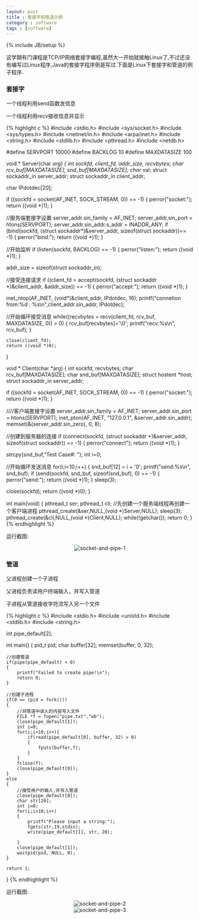 ```yaml
---
layout: post
title : 套接字和管道示例
category : software
tags : [software]
---
```

{% include JB/setup %}

这学期有门课程是TCP/IP网络套接字编程,虽然大一开始就接触Linux了,不过还没有编写过Linux程序,Java的套接字程序倒是写过.下面是Linux下套接字和管道的例子程序.

### 套接字

一个线程利用send函数发信息

一个线程利用recv接收信息并显示

{% highlight c %}
#include <stdio.h>
#include <sys/socket.h>
#include <sys/types.h>
#include <netinet/in.h>
#include <arpa/inet.h>
#include <string.h>
#include <stdlib.h>
#include <pthread.h>
#include <netdb.h>

#define SERVPORT 10000
#define BACKLOG 10 
#define MAXDATASIZE 100


void * Server(char *arg)
{
  int sockfd, client_fd, addr_size, recvbytes;
  char rcv_buf[MAXDATASIZE], snd_buf[MAXDATASIZE];
  char* val;
  struct sockaddr_in server_addr; 
  struct sockaddr_in client_addr;

  char IPdotdec[20];

  if ((sockfd = socket(AF_INET, SOCK_STREAM, 0)) == -1)
  {
    perror("socket:");
    return ((void *)1);
  }

  //服务端套接字设置
  server_addr.sin_family = AF_INET; 
  server_addr.sin_port = htons(SERVPORT); 
  server_addr.sin_addr.s_addr = INADDR_ANY;
  if (bind(sockfd, (struct sockaddr*)&server_addr, sizeof(struct sockaddr))== -1)
  {
    perror("bind:");
    return ((void *)1);
  }

  //开始监听
  if (listen(sockfd, BACKLOG) == -1)
  {
    perror("listen:");
    return ((void *)1);
  }

  addr_size = sizeof(struct sockaddr_in);

  //接受连接请求
	if ((client_fd = accept(sockfd, (struct sockaddr *)&client_addr, &addr_size)) == -1)
	{
		perror("accept:");
	  return ((void *)1);
	}

    
  inet_ntop(AF_INET, (void*)&client_addr, IPdotdec, 16);
  printf("connetion from:%d : %s\n",client_addr.sin_addr, IPdotdec);

  //开始循环接受消息
	while((recvbytes = recv(client_fd, rcv_buf, MAXDATASIZE, 0)) > 0)
	{
      rcv_buf[recvbytes]='\0';
      printf("recv:%s\n", rcv_buf);
	}

    close(client_fd);
  	return ((void *)0);
}


void * Client(char *arg)
{
  int sockfd, recvbytes;
  char rcv_buf[MAXDATASIZE];
  char snd_buf[MAXDATASIZE];
  struct hostent *host;             
  struct sockaddr_in server_addr;

  if ((sockfd = socket(AF_INET, SOCK_STREAM, 0)) == -1)
  {
    perror("socket:");
    return ((void *)1);
  }

  ////客户端套接字设置
  server_addr.sin_family = AF_INET;
  server_addr.sin_port = htons(SERVPORT);
  inet_pton(AF_INET, "127.0.0.1", &server_addr.sin_addr);
  memset(&(server_addr.sin_zero), 0, 8);

  //创建到服务器的连接
  if (connect(sockfd, (struct sockaddr *)&server_addr, sizeof(struct sockaddr)) == -1)
  {
    perror("connect");
    return ((void *)1);
  }

  strcpy(snd_buf,"Test Case#:  ");
  int i=0;

  //开始循环发送消息
	for(i;i<10;i++)
  {
	snd_buf[12] = i + '0';
	printf("send:%s\n", snd_buf);
	if (send(sockfd, snd_buf, sizeof(snd_buf), 0) == -1)
	{
		perror("send:");
		return ((void *)1);
	}
	sleep(3);

  close(sockfd);
  return ((void *)0);
}


int main(void)
{
   pthread_t ser;
   pthread_t cli;
   //先创建一个服务端线程再创建一个客户端进程
   pthread_create(&ser,NULL,(void *)Server,NULL);
   sleep(3);
   pthread_create(&cli,NULL,(void *)Client,NULL);
   while(!getchar());
   return 0;
}
{% endhighlight %}

运行截图:

<center><img alt="socket-and-pipe-1" src="{{ ASSET_PATH }}hooligan/img/post/socket-and-pipe-1.PNG"/></center>

### 管道

父进程创建一个子进程

父进程负责读用户终端输入，并写入管道

子进程从管道接收字符流写入另一个文件


{% highlight c %}
#include <stdio.h>
#include <unistd.h>
#include <stdlib.h>
#include <string.h>

int pipe_default[2];  

int main()
{
    pid_t pid;
    char buffer[32];
    memset(buffer, 0, 32);

    //创建管道
    if(pipe(pipe_default) < 0)
    {
        printf("Failed to create pipe!\n");
        return 0;
    }

    //创建子进程
    if(0 == (pid = fork()))
    {
        //将管道中读入的内容写入文件
		FILE *f = fopen("pipe.txt","wb");
        close(pipe_default[1]);
		int i=0;
		for(i;i<10;i++){
		    if(read(pipe_default[0], buffer, 32) > 0)
		    {
				fputs(buffer,f);
		    }
		}
		fclose(f);
        close(pipe_default[0]);
    }
    else
    {
        //接受用户的输入,并写入管道
        close(pipe_default[0]);
		char str[20];
		int i=0;
		for(i;i<10;i++)
		{
			printf("Please input a string:");
			fgets(str,19,stdin);
		    write(pipe_default[1], str, 20);

		}
        close(pipe_default[1]);
        waitpid(pid, NULL, 0);
    }

    return 1;
}
{% endhighlight %}

运行截图:

<center><img alt="socket-and-pipe-2" src="{{ ASSET_PATH }}hooligan/img/post/socket-and-pipe-2.PNG"/></center>

<center><img alt="socket-and-pipe-3" src="{{ ASSET_PATH }}hooligan/img/post/socket-and-pipe-3.PNG"/></center>
